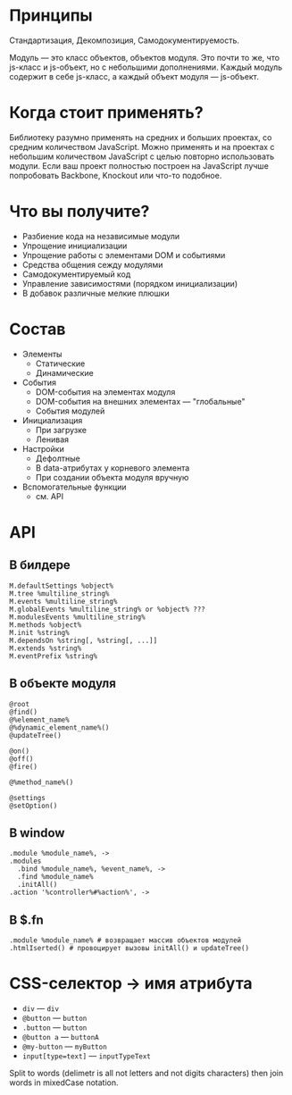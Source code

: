 # Принципы

Стандартизация, Декомпозиция, Самодокументируемость.

Модуль — это класс объектов, объектов модуля. Это почти то же, что js-класс и js-объект, но с небольшими дополнениями. Каждый модуль содержит в себе js-класс, а каждый объект модуля — js-объект.

# Когда стоит применять?

Библиотеку разумно применять на средних и больших проектах, со средним количеством JavaScript.
Можно применять и на проектах с небольшим количеством JavaScript с целью повторно использовать модули.
Если ваш проект полностью построен на JavaScript лучше попробовать Backbone, Knockout или что-то подобное.

# Что вы получите?

- Разбиение кода на независимые модули
- Упрощение инициализации
- Упрощение работы с элементами DOM и событиями
- Средства общения сежду модулями
- Самодокументируемый код
- Управление зависимостями (порядком инициализации)
- В добавок различные мелкие плюшки

# Состав
  
- Элементы
  - Статические
  - Динамические
- События
  - DOM-события на элементах модуля
  - DOM-события на внешних элементах — "глобальные"
  - События модулей
- Инициализация
  - При загрузке
  - Ленивая
- Настройки
  - Дефолтные
  - В data-атрибутах у корневого элемента
  - При создании объекта модуля вручную
- Вспомогательные функции
  - см. API

# API

## В билдере

    M.defaultSettings %object%
    M.tree %multiline_string%
    M.events %multiline_string%
    M.globalEvents %multiline_string% or %object% ???
    M.modulesEvents %multiline_string%
    M.methods %object%
    M.init %string%
    M.dependsOn %string[, %string[, ...]]
    M.extends %string%
    M.eventPrefix %string%

## В объекте модуля

    @root
    @find()
    @%element_name%
    @%dynamic_element_name%()
    @updateTree()

    @on()
    @off()
    @fire()

    @%method_name%()

    @settings
    @setOption()

## В window

    .module %module_name%, ->
    .modules
      .bind %module_name%, %event_name%, ->
      .find %module_name%
      .initAll()
    .action '%controller%#%action%', ->

## В $.fn

    .module %module_name% # возвращает массив объектов модулей
    .htmlIserted() # провоцирует вызовы initAll() и updateTree()


# CSS-селектор → имя атрибута

- `div` — `div`  
- `@button` — `button`
- `.button` — `button`
- `@button a` — `buttonA`
- `@my-button` — `myButton`
- `input[type=text]` — `inputTypeText`

Split to words (delimetr is all not letters and not digits characters) then join words in mixedCase notation.

